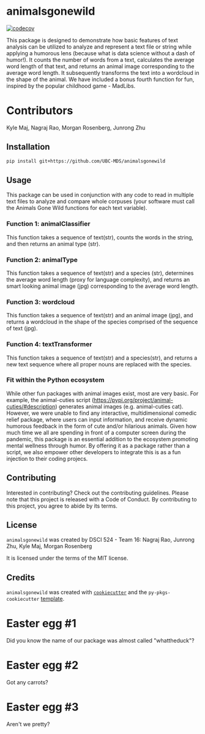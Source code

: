 # animalsgonewild

[![codecov](https://codecov.io/gh/UBC-MDS/animalsgonewild/branch/main/graph/badge.svg?token=tGLNiVr2OZ)](https://codecov.io/gh/UBC-MDS/animalsgonewild)

This package is designed to demonstrate how basic features of text analysis can be utilized to analyze and represent a text file or string while applying a humorous lens (because what is data science without a dash of humor!). It counts the number of words from a text, calculates the average word length of that text, and returns an animal image corresponding to the average word length. It subsequently transforms the text into a wordcloud in the shape of the animal. We have included a bonus fourth function for fun, inspired by the popular childhood game - MadLibs.

# Contributors

Kyle Maj, Nagraj Rao, Morgan Rosenberg, Junrong Zhu

## Installation

```bash
pip install git+https://github.com/UBC-MDS/animalsgonewild
```

## Usage

This package can be used in conjunction with any code to read in multiple text files to analyze and compare whole corpuses (your software must call the Animals Gone Wild functions for each text variable).

### Function 1: animalClassifier

This function takes a sequence of text(str), counts the words in the string, and then returns an animal type (str).

### Function 2: animalType

This function takes a sequence of text(str)  and a species (str), determines the average word length (proxy for language complexity), and returns an smart looking animal image (jpg) corresponding to the average word length.

### Function 3: wordcloud

This function takes a sequence of text(str) and an animal image (jpg), and returns a wordcloud in the shape of the species comprised of the sequence of text (jpg).

### Function 4: textTransformer

This function takes a sequence of text(str) and a species(str), and returns a new text sequence where all proper nouns are replaced with the species.

### Fit within the Python ecosystem

While other fun packages with animal images exist, most are very basic. For example, the animal-cuties script (<https://pypi.org/project/animal-cuties/#description>) generates animal images (e.g. animal-cuties cat). However, we were unable to find any interactive, multidimensional comedic relief package, where users can input information, and receive dynamic humorous feedback in the form of cute and/or hilarious animals. Given how much time we all are spending in front of a computer screen during the pandemic, this package is an essential addition to the ecosystem promoting mental wellness through humor. By offering it as a package rather than a script, we also empower other developers to integrate this is as a fun injection to their coding projecs.

## Contributing

Interested in contributing? Check out the contributing guidelines. Please note that this project is released with a Code of Conduct. By contributing to this project, you agree to abide by its terms.

## License

`animalsgonewild` was created by DSCI 524 - Team 16:
Nagraj Rao, Junrong Zhu, Kyle Maj, Morgan Rosenberg

It is licensed under the terms of the MIT license.

## Credits

`animalsgonewild` was created with [`cookiecutter`](https://cookiecutter.readthedocs.io/en/latest/) and the `py-pkgs-cookiecutter` [template](https://github.com/py-pkgs/py-pkgs-cookiecutter).

# Easter egg #1

Did you know the name of our package was almost called "whattheduck"?

# Easter egg #2

Got any carrots?

# Easter egg #3

Aren't we pretty?
